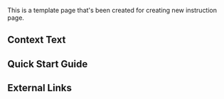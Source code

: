This is a template page that's been created for creating new instruction page.

<!-- 

==This is a comment==

Whatever in the comment won't appear on the live site

-->

## Context Text
<!-- Insert the intro text here -->

## Quick Start Guide
<!-- Insert the quick start guide here  -->

## External Links
<!-- Add external link here -->